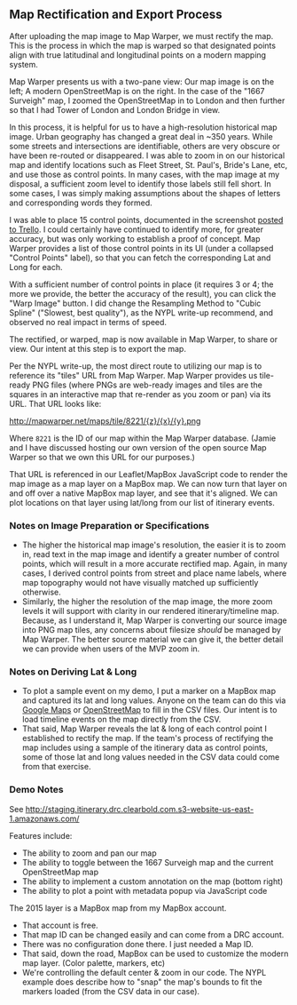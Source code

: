 ## Map Rectification and Export Process

After uploading the map image to Map Warper, we must rectify the map. This is the process in which the map is warped so that designated points align with true latitudinal and longitudinal points on a modern mapping system.

Map Warper presents us with a two-pane view: Our map image is on the left; A modern OpenStreetMap is on the right. In the case of the "1667 Surveigh" map, I zoomed the OpenStreetMap in to London and then further so that I had Tower of London and London Bridge in view.

In this process, it is helpful for us to have a high-resolution historical map image. Urban geography has changed a great deal in ~350 years. While some streets and intersections are identifiable, others are very obscure or have been re-routed or disappeared. I was able to zoom in on our historical map and identify locations such as Fleet Street, St. Paul's, Bride's Lane, etc, and use those as control points. In many cases, with the map image at my disposal, a sufficient zoom level to identify those labels still fell short. In some cases, I was simply making assumptions about the shapes of letters and corresponding words they formed.

I was able to place 15 control points, documented in the screenshot [posted to Trello](https://trello.com/c/wKtLWHQ1/31-phase-1-map-test-completed). I could certainly have continued to identify more, for greater accuracy, but was only working to establish a proof of concept. Map Warper provides a list of those control points in its UI (under a collapsed "Control Points" label), so that you can fetch the corresponding Lat and Long for each.

With a sufficient number of control points in place (it requires 3 or 4; the more we provide, the better the accuracy of the result), you can click the "Warp Image" button. I did change the Resampling Method to "Cubic Spline" ("Slowest, best quality"), as the NYPL write-up recommend, and observed no real impact in terms of speed.

The rectified, or warped, map is now available in Map Warper, to share or view. Our intent at this step is to export the map.

Per the NYPL write-up, the most direct route to utilizing our map is to reference its "tiles" URL from Map Warper. Map Warper provides us tile-ready PNG files (where PNGs are web-ready images and tiles are the squares in an interactive map that re-render as you zoom or pan) via its URL. That URL looks like:

http://mapwarper.net/maps/tile/8221/{z}/{x}/{y}.png

Where `8221` is the ID of our map within the Map Warper database. (Jamie and I have discussed hosting our own version of the open source Map Warper so that we own this URL for our purposes.)

That URL is referenced in our Leaflet/MapBox JavaScript code to render the map image as a map layer on a MapBox map. We can now turn that layer on and off over a native MapBox map layer, and see that it's aligned. We can plot locations on that layer using lat/long from our list of itinerary events.

### Notes on Image Preparation or Specifications

* The higher the historical map image's resolution, the easier it is to zoom in, read text in the map image and identify a greater number of control points, which will result in a more accurate rectified map. Again, in many cases, I derived control points from street and place name labels, where map topography would not have visually matched up sufficiently otherwise.
* Similarly, the higher the resolution of the map image, the more zoom levels it will support with clarity in our rendered itinerary/timeline map. Because, as I understand it, Map Warper is converting our source image into PNG map tiles, any concerns about filesize *should* be managed by Map Warper. The better source material we can give it, the better detail we can provide when users of the MVP zoom in.

### Notes on Deriving Lat & Long

* To plot a sample event on my demo, I put a marker on a MapBox map and captured its lat and long values. Anyone on the team can do this via [Google Maps](http://maps.google.com) or [OpenStreetMap](http://www.openstreetmap.org) to fill in the CSV files. Our intent is to load timeline events on the map directly from the CSV.
* That said, Map Warper reveals the lat & long of each control point I established to rectify the map. If the team's process of rectifying the map includes using a sample of the itinerary data as control points, some of those lat and long values needed in the CSV data could come from that exercise.

### Demo Notes

See http://staging.itinerary.drc.clearbold.com.s3-website-us-east-1.amazonaws.com/

Features include:

* The ability to zoom and pan our map
* The ability to toggle between the 1667 Surveigh map and the current OpenStreetMap map
* The ability to implement a custom annotation on the map (bottom right)
* The ability to plot a point with metadata popup via JavaScript code

The 2015 layer is a MapBox map from my MapBox account.

* That account is free.
* That map ID can be changed easily and can come from a DRC account.
* There was no configuration done there. I just needed a Map ID.
* That said, down the road, MapBox can be used to customize the modern map layer. (Color palette, markers, etc)
* We're controlling the default center & zoom in our code. The NYPL example does describe how to "snap" the map's bounds to fit the markers loaded (from the CSV data in our case).
